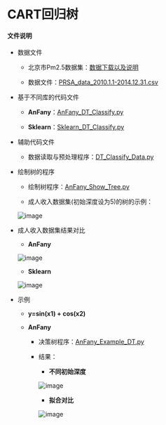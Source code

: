 # CART回归树


#### 文件说明
 
 + 数据文件

     + 北京市Pm2.5数据集：[数据下载以及说明](http://archive.ics.uci.edu/ml/datasets/Beijing+PM2.5+Data#)
     
     + 数据文件：[PRSA_data_2010.1.1-2014.12.31.csv](https://github.com/Anfany/Machine-Learning-for-Beginner-by-Python3/blob/master/Decision%20Tree/DT_Regression/PRSA_data_2010.1.1-2014.12.31.csv)
   
 
+ 基于不同库的代码文件
 
     - **AnFany**：[AnFany_DT_Classify.py](https://github.com/Anfany/Machine-Learning-for-Beginner-by-Python3/blob/master/Decision%20Tree/DT_Classify/AnFany_DT_Classify.py)
     
 
     - **Sklearn**：[Sklearn_DT_Classify.py](https://github.com/Anfany/Machine-Learning-for-Beginner-by-Python3/blob/master/Decision%20Tree/DT_Classify/Sklearn_DT_Classify.py)

    
 + 辅助代码文件

      - 数据读取与预处理程序：[DT_Classify_Data.py](https://github.com/Anfany/Machine-Learning-for-Beginner-by-Python3/blob/master/Decision%20Tree/DT_Classify/DT_Classify_Data.py)
      
 + 绘制树的程序
 
      - 绘制树程序：[AnFany_Show_Tree.py](https://github.com/Anfany/Machine-Learning-for-Beginner-by-Python3/blob/master/Decision%20Tree/DT_Classify/AnFany_Show_Tree.py)
   
      - 成人收入数据集(初始深度设为5)的树的示例：
      
      ![image](https://github.com/Anfany/Machine-Learning-for-Beginner-by-Python3/blob/master/Decision%20Tree/DT_Classify/adult_tree.png)
      
 
 + 成人收入数据集结果对比
  
      - **AnFany**
       
      ![image](https://github.com/Anfany/Machine-Learning-for-Beginner-by-Python3/blob/master/Decision%20Tree/DT_Classify/adult_anfany.png)
       
      - **Sklearn**
       
      ![image](https://github.com/Anfany/Machine-Learning-for-Beginner-by-Python3/blob/master/Decision%20Tree/DT_Classify/adult_sklearn.png)
       
 +  示例 
 
     - **y=sin(x1) + cos(x2)**
 
    - **AnFany**
    
       - 决策树程序：[AnFany_Example_DT.py](https://github.com/Anfany/Machine-Learning-for-Beginner-by-Python3/blob/master/Decision%20Tree/DT_Regression/AnFany_Example_DT.py)
    
       
       - 结果：
       
         + **不同初始深度**
         
          ![image](https://github.com/Anfany/Machine-Learning-for-Beginner-by-Python3/blob/master/Decision%20Tree/DT_Regression/shili_mse.png)
       
         + **拟合对比**
         
          ![image](https://github.com/Anfany/Machine-Learning-for-Beginner-by-Python3/blob/master/Decision%20Tree/DT_Regression/cure_shili.png)
